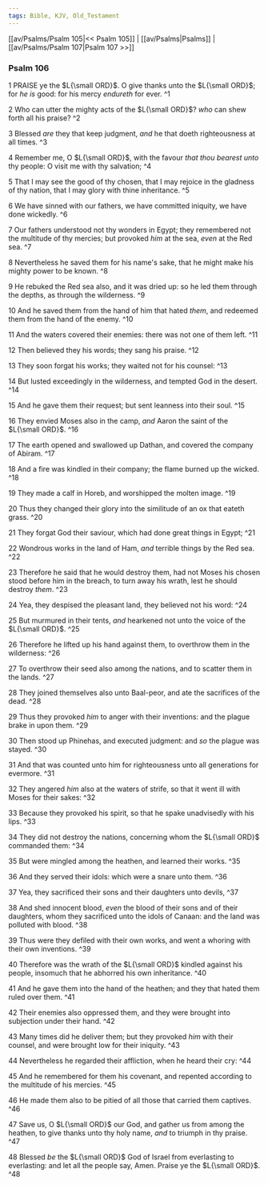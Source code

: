 ```yaml
---
tags: Bible, KJV, Old_Testament
---
```


[[av/Psalms/Psalm 105|<< Psalm 105]] | [[av/Psalms|Psalms]] | [[av/Psalms/Psalm 107|Psalm 107 >>]]

### Psalm 106

1 PRAISE ye the $L{\small ORD}$. O give thanks unto the $L{\small ORD}$; for _he_ _is_ good: for his mercy _endureth_ for ever. ^1

2 Who can utter the mighty acts of the $L{\small ORD}$? _who_ can shew forth all his praise? ^2

3 Blessed _are_ they that keep judgment, _and_ he that doeth righteousness at all times. ^3

4 Remember me, O $L{\small ORD}$, with the favour _that_ _thou_ _bearest_ _unto_ thy people: O visit me with thy salvation; ^4

5 That I may see the good of thy chosen, that I may rejoice in the gladness of thy nation, that I may glory with thine inheritance. ^5

6 We have sinned with our fathers, we have committed iniquity, we have done wickedly. ^6

7 Our fathers understood not thy wonders in Egypt; they remembered not the multitude of thy mercies; but provoked _him_ at the sea, _even_ at the Red sea. ^7

8 Nevertheless he saved them for his name's sake, that he might make his mighty power to be known. ^8

9 He rebuked the Red sea also, and it was dried up: so he led them through the depths, as through the wilderness. ^9

10 And he saved them from the hand of him that hated _them_, and redeemed them from the hand of the enemy. ^10

11 And the waters covered their enemies: there was not one of them left. ^11

12 Then believed they his words; they sang his praise. ^12

13 They soon forgat his works; they waited not for his counsel: ^13

14 But lusted exceedingly in the wilderness, and tempted God in the desert. ^14

15 And he gave them their request; but sent leanness into their soul. ^15

16 They envied Moses also in the camp, _and_ Aaron the saint of the $L{\small ORD}$. ^16

17 The earth opened and swallowed up Dathan, and covered the company of Abiram. ^17

18 And a fire was kindled in their company; the flame burned up the wicked. ^18

19 They made a calf in Horeb, and worshipped the molten image. ^19

20 Thus they changed their glory into the similitude of an ox that eateth grass. ^20

21 They forgat God their saviour, which had done great things in Egypt; ^21

22 Wondrous works in the land of Ham, _and_ terrible things by the Red sea. ^22

23 Therefore he said that he would destroy them, had not Moses his chosen stood before him in the breach, to turn away his wrath, lest he should destroy _them_. ^23

24 Yea, they despised the pleasant land, they believed not his word: ^24

25 But murmured in their tents, _and_ hearkened not unto the voice of the $L{\small ORD}$. ^25

26 Therefore he lifted up his hand against them, to overthrow them in the wilderness: ^26

27 To overthrow their seed also among the nations, and to scatter them in the lands. ^27

28 They joined themselves also unto Baal-peor, and ate the sacrifices of the dead. ^28

29 Thus they provoked _him_ to anger with their inventions: and the plague brake in upon them. ^29

30 Then stood up Phinehas, and executed judgment: and _so_ the plague was stayed. ^30

31 And that was counted unto him for righteousness unto all generations for evermore. ^31

32 They angered _him_ also at the waters of strife, so that it went ill with Moses for their sakes: ^32

33 Because they provoked his spirit, so that he spake unadvisedly with his lips. ^33

34 They did not destroy the nations, concerning whom the $L{\small ORD}$ commanded them: ^34

35 But were mingled among the heathen, and learned their works. ^35

36 And they served their idols: which were a snare unto them. ^36

37 Yea, they sacrificed their sons and their daughters unto devils, ^37

38 And shed innocent blood, _even_ the blood of their sons and of their daughters, whom they sacrificed unto the idols of Canaan: and the land was polluted with blood. ^38

39 Thus were they defiled with their own works, and went a whoring with their own inventions. ^39

40 Therefore was the wrath of the $L{\small ORD}$ kindled against his people, insomuch that he abhorred his own inheritance. ^40

41 And he gave them into the hand of the heathen; and they that hated them ruled over them. ^41

42 Their enemies also oppressed them, and they were brought into subjection under their hand. ^42

43 Many times did he deliver them; but they provoked _him_ with their counsel, and were brought low for their iniquity. ^43

44 Nevertheless he regarded their affliction, when he heard their cry: ^44

45 And he remembered for them his covenant, and repented according to the multitude of his mercies. ^45

46 He made them also to be pitied of all those that carried them captives. ^46

47 Save us, O $L{\small ORD}$ our God, and gather us from among the heathen, to give thanks unto thy holy name, _and_ to triumph in thy praise. ^47

48 Blessed _be_ the $L{\small ORD}$ God of Israel from everlasting to everlasting: and let all the people say, Amen. Praise ye the $L{\small ORD}$. ^48
